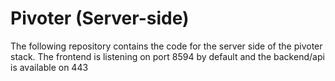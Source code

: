 # Pivoter (Server-side)

The following repository contains the code for the server side of the pivoter stack.
The frontend is listening on port 8594 by default and the backend/api is available on 443